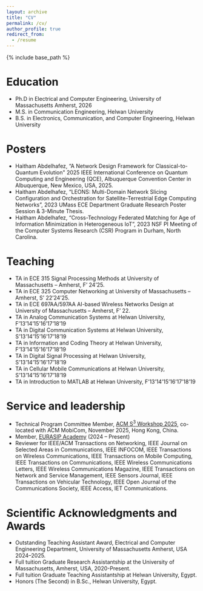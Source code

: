 ```yaml
---
layout: archive
title: "CV"
permalink: /cv/
author_profile: true
redirect_from:
  - /resume
---
```


{% include base_path %}

Education
======
* Ph.D in Electrical and Computer Engineering, University of Massachusetts Amherst, 2026
* M.S. in Communication Engineering, Helwan University
* B.S. in Electronics, Communication, and Computer Engineering, Helwan University

<!--
Publications
======
 * Please refer to my [Google Scholar profile](https://scholar.google.com/citations?user=PaxDdc0AAAAJ&hl=en&oi=ao) for a complete list of my publications.
-->

Posters
======
* Haitham Abdelhafez, “A Network Design Framework for Classical-to-Quantum Evolution" 2025 IEEE International Conference on Quantum Computing and Engineering (QCE), Albuquerque Convention Center in Albuquerque, New Mexico, USA, 2025.
* Haitham Abdelhafez, “LEONS: Multi-Domain Network Slicing Configuration and Orchestration for Satellite-Terrestrial Edge Computing Networks”, 2023 UMass ECE Department Graduate Research Poster Session \& 3-Minute Thesis.
* Haitham Abdelhafez, “Cross-Technology Federated Matching for Age of Information Minimization in Heterogeneous IoT”, 2023 NSF PI Meeting of the Computer Systems Research (CSR) Program in Durham, North Carolina.

  
Teaching
======
- TA in ECE 315 Signal Processing Methods at University of Massachusetts – Amherst, F’ 24’25.
- TA in ECE 325 Computer Networking at University of Massachusetts – Amherst, S’ 22’24’25.
- TA in ECE 697AA/597AA AI-based Wireless Networks Design at University of Massachusetts – Amherst, F’ 22.
- TA in Analog Communication Systems at Helwan University, F’13’14’15’16’17’18’19
- TA in Digital Communication Systems at Helwan University, S’13’14’15’16’17’18’19
- TA in Information and Coding Theory at Helwan University, F’13’14’15’16’17’18’19
- TA in Digital Signal Processing at Helwan University, S’13’14’15’16’17’18’19
- TA in Cellular Mobile Communications at Helwan University, S’13’14’15’16’17’18’19
- TA in Introduction to MATLAB at Helwan University, F’13’14’15’16’17’18’19
  
Service and leadership
======
* Technical Program Committee Member, [ACM S<sup>3</sup> Workshop 2025](https://s3.witechlab.com/#), co-located with ACM MobiCom, November 2025, Hong Kong, China.
* Member, [EURASIP Academy](https://academy.eurasip.org/academy-members/) (2024 – Present)
* Reviewer for IEEE/ACM Transactions on Networking, IEEE Journal on Selected Areas in Communications, IEEE INFOCOM, IEEE Transactions on Wireless Communications, IEEE Transactions on Mobile Computing, IEEE Transactions on Communications, IEEE Wireless Communications Letters, IEEE Wireless Communications Magazine, IEEE Transactions on Network and Service Management, IEEE Sensors Journal, IEEE Transactions on Vehicular Technology, IEEE Open Journal of the Communications Society, IEEE Access, IET Communications.

Scientific Acknowledgments and Awards
======
* Outstanding Teaching Assistant Award, Electrical and Computer Engineering Department, University of Massachusetts Amherst, USA 2024–2025.
* Full tuition Graduate Research Assistantship at the University of Massachusetts, Amherst, USA, 2020-Present.
* Full tuition Graduate Teaching Assistantship at Helwan University, Egypt.
* Honors (The Second) in B.Sc., Helwan University, Egypt.
